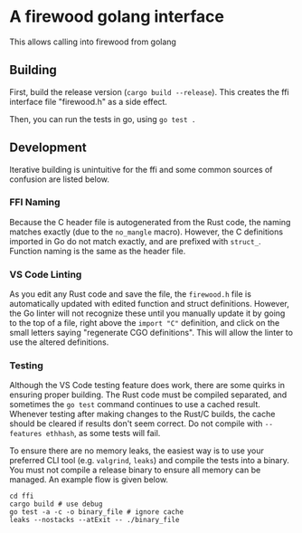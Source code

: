 # A firewood golang interface

This allows calling into firewood from golang

## Building

First, build the release version (`cargo build --release`). This creates the ffi
interface file "firewood.h" as a side effect.

Then, you can run the tests in go, using `go test .`

## Development
Iterative building is unintuitive for the ffi and some common sources of confusion are listed below.

### FFI Naming
Because the C header file is autogenerated from the Rust code, the naming matches exactly (due to the `no_mangle` macro). However, the C definitions imported in Go do not match exactly, and are prefixed with `struct_`. Function naming is the same as the header file.

### VS Code Linting
As you edit any Rust code and save the file, the `firewood.h` file is automatically updated with edited function and struct definitions. However, the Go linter will not recognize these until you manually update it by going to the top of a file, right above the `import "C"` definition, and click on the small letters saying "regenerate CGO definitions". This will allow the linter to use the altered definitions.

### Testing
Although the VS Code testing feature does work, there are some quirks in ensuring proper building. The Rust code must be compiled separated, and sometimes the `go test` command continues to use a cached result. Whenever testing after making changes to the Rust/C builds, the cache should be cleared if results don't seem correct. Do not compile with `--features ethhash`, as some tests will fail.

To ensure there are no memory leaks, the easiest way is to use your preferred CLI tool (e.g. `valgrind`, `leaks`) and compile the tests into a binary. You must not compile a release binary to ensure all memory can be managed. An example flow is given below.
```
cd ffi
cargo build # use debug
go test -a -c -o binary_file # ignore cache
leaks --nostacks --atExit -- ./binary_file
```